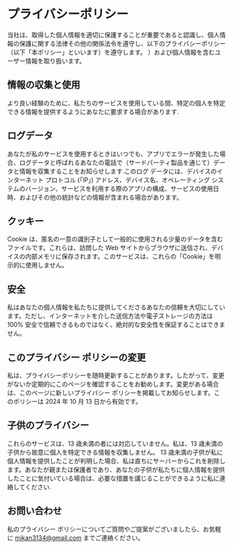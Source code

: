 # プライバシーポリシー

当社は、取得した個人情報を適切に保護することが重要であると認識し、個人情報の保護に関する法律その他の関係法令を遵守し、以下のプライバシーポリシー（以下「本ポリシー」といいます）を遵守します。 ）および個人情報を含むユーザー情報を取り扱います。

## 情報の収集と使用

より良い経験のために、私たちのサービスを使用している間、特定の個人を特定できる情報を提供するようにあなたに要求する場合があります.

## ログデータ

あなたが私のサービスを使用するときはいつでも、アプリでエラーが発生した場合、ログデータと呼ばれるあなたの電話で（サードパーティ製品を通じて）データと情報を収集することをお知らせします.このログ データには、デバイスのインターネット プロトコル (「IP」) アドレス、デバイス名、オペレーティング システムのバージョン、サービスを利用する際のアプリの構成、サービスの使用日時、およびその他の統計などの情報が含まれる場合があります。

## クッキー

Cookie は、匿名の一意の識別子として一般的に使用される少量のデータを含むファイルです。これらは、訪問した Web サイトからブラウザに送信され、デバイスの内部メモリに保存されます。このサービスは、これらの「Cookie」を明示的に使用しません。

## 安全

私はあなたの個人情報を私たちに提供してくださるあなたの信頼を大切にしています。ただし、インターネットを介した送信方法や電子ストレージの方法は 100% 安全で信頼できるものではなく、絶対的な安全性を保証することはできません。

## このプライバシー ポリシーの変更

私は、プライバシーポリシーを随時更新することがあります。したがって、変更がないか定期的にこのページを確認することをお勧めします。変更がある場合は、このページに新しいプライバシー ポリシーを掲載してお知らせします。このポリシーは 2024 年 10 月 13 日から有効です。

## 子供のプライバシー

これらのサービスは、13 歳未満の者には対応していません。私は、13 歳未満の子供から故意に個人を特定できる情報を収集しません。 13 歳未満の子供が私に個人情報を提供したことが判明した場合、私は直ちにサーバーからこれを削除します。あなたが親または保護者であり、あなたの子供が私たちに個人情報を提供したことに気付いている場合は、必要な措置を講じることができるように私に連絡してください.

## お問い合わせ

私のプライバシー ポリシーについてご質問やご提案がございましたら、お気軽に mikan3134@gmail.com までご連絡ください。
